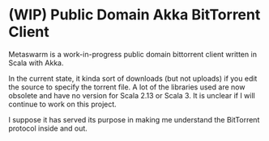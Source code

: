 # (WIP) Public Domain Akka BitTorrent Client

Metaswarm is a work-in-progress public domain bittorrent client written
in Scala with Akka.

In the current state, it kinda sort of downloads (but not uploads) if you edit the source to specify the torrent file. A lot of the libraries used are now obsolete and have no version for Scala 2.13 or Scala 3. It is unclear if I will continue to work on this project.

I suppose it has served its purpose in making me understand the BitTorrent protocol inside and out.
